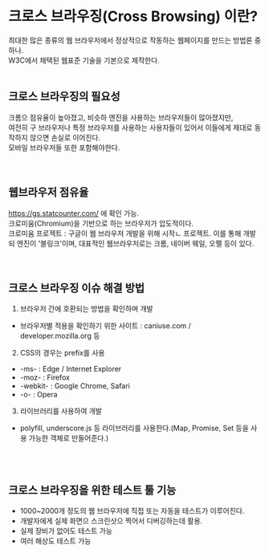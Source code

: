 # 크로스 브라우징(Cross Browsing) 이란?
최대한 많은 종류의 웹 브라우저에서 정상적으로 작동하는 웹페이지를 만드는 방법론 중 하나.   
W3C에서 채택된 웹표준 기술을 기본으로 제작한다.
<br />
<br />

## 크로스 브라우징의 필요성
크롬으 점유율이 높아졌고, 비슷하 엔진을 사용하는 브라우저들이 많아졌지만,   
여전히 구 브라우저나 특정 브라우저를 사용하는 사용자들이 있어서 이들에게 제대로 동작하지 않으면 손실로 이어진다.   
모바일 브라우저들 또한 포함해야한다.   
<br /><br />

## 웹브라우저 점유율 
https://gs.statcounter.com/ 에 확인 가능.   
크로미움(Chromium)을 기반으로 하는 브라우저가 압도적이다.   
크로미움 프로젝트 : 구글이 웹 브라우저 개발을 위해 시작ㄴ 프로젝트. 이를 통해 개발되 엔진이 '블링크'이며, 대표적인 웹브라우저로는 크롬, 네이버 웨일, 오펠 등이 있다.   
<br /><br />


## 크로스 브라우징 이슈 해결 방법
1. 브라우저 간에 호환되는 방법을 확인하며 개발
- 브라우저별 적용을 확인하기 위한 사이트 : caniuse.com / developer.mozilla.org 등


2. CSS의 경우는 prefix를 사용
- -ms- : Edge / Internet Explorer
- -moz- : Firefox
- -webkit- : Google Chrome, Safari
- -o- : Opera

3. 라이브러리를 사용하여 개발
- polyfill, underscore.js 등 라이브러리를 사용한다.(Map, Promise, Set 등을 사용 가능한 객체로 만들어준다.)

<br /><br />
## 크로스 브라우징을 위한 테스트 툴 기능
- 1000~2000개 정도의 웹 브라우저에 직접 또는 자동을 테스트가 이루어진다.
- 개발자에게 실제 화면으 스크린샷으 찍어서 디버깅하는데 활용.
- 실제 장비가 없어도 테스트 가능
- 여러 해상도 테스트 가능
